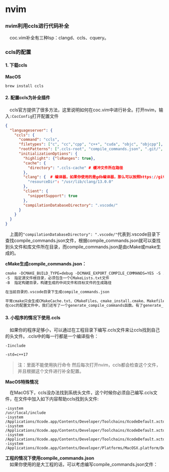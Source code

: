 # nvim

### nvim利用ccls进行代码补全
&emsp;coc.vim补全有三种lsp：clangd、ccls、cquery。

### ccls的配置
#### 1. 下载ccls
**MacOS**

``
brew install ccls
``

#### 2. 配置ccls为补全插件
&emsp;ccls官方提供了很多方法，这里说明如何在coc.vim中进行补全。打开nvim，输入`:CocConfig`打开配置文件

~~~json
{
  "languageserver": {
    "ccls": {
      "command": "ccls",
      "filetypes": ["c", "cc","cpp", "c++", "cuda", "objc", "objcpp"],
      "rootPatterns": [".ccls-root", "compile_commands.json", ".git/", ".hg/", ".vscode", ".vim/"],
      "initializationOptions": {
        "highlight": {"lsRanges": true},
        "cache": {
          "directory": ".ccls-cache" # 缓冲文件所在路径
        },
        "clang": {  # 编译器，如果你使用的是gdb编译器，那么可以按照https://github.com/neoclide/coc.nvim/wiki/Language-servers#ccobjective-c进行配置
          "resourceDir": "/usr/lib/clang/13.0.0"
        },
        "client": {
          "snippetSupport": true
        },
        "compilationDatabaseDirectory": ".vscode/"
      }
    }
  }
}
~~~
&emsp;上面的`"compilationDatabaseDirectory": ".vscode/"`代表到.vscode目录下查找compile_commands.json文件，根据compile_commands.json就可以查找到头文件和库文件所在目录，而compile_commands.json是由cMake或make生成的。

**cMake生成compile_commands.json：**
~~~markdown
cmake -DCMAKE_BUILD_TYPE=debug -DCMAKE_EXPORT_COMPILE_COMMANDS=YES -S . -B .vscode
-S  指定源文件根目录，必须包含一个CMakeLists.txt文件
-B  指定构建目录，构建生成的中间文件和目标文件的生成路径  

在当前目录的.vscode目录下生成compile_commands.json

平常cmake只会生成CMakeCache.txt、CMakeFiles、cmake_install.cmake、Makefile。上面的cmake多生成了compile_commands.json等文件。
在coc的配置文件中，我们还写了一个generate_compile_commands函数。有了generate_compile_commands函数，我们就可以通过输入:Gcmake来执行上面的cmake命令。
~~~


#### 3. 小程序的情况下使用.ccls
&emsp;如果你的程序足够小，可以通过在工程目录下编写.ccls文件来让ccls找到自己的头文件。.ccls中的每一行都是一个编译指令：

~~~markdown
-Iinclude

-std=c++17
~~~
> 注：里面不能使用执行命令
然后每次打开nvim，ccls都会检查这个文件，并且根据这个文件进行补全配置。

**MacOS特殊情况**

&emsp;在MacOS下，ccls没办法找到系统头文件，这个时候你必须自己编写.ccls文件，在文件中加入如下内容帮助ccls找到头文件:
~~~
-isystem
/usr/local/include
-isystem
/Applications/Xcode.app/Contents/Developer/Toolchains/XcodeDefault.xctoolchain/usr/include/c++/v1
-isystem
/Applications/Xcode.app/Contents/Developer/Toolchains/XcodeDefault.xctoolchain/usr/lib/clang/10.0.1/include
-isystem
/Applications/Xcode.app/Contents/Developer/Toolchains/XcodeDefault.xctoolchain/usr/include
-isystem
/Applications/Xcode.app/Contents/Developer/Platforms/MacOSX.platform/Developer/SDKs/MacOSX10.14.sdk/usr/include
~~~

**工程的情况下使用compile_commands.json**<br/>
&emsp;如果你使用的是大工程的话，可以考虑编写compile_commands.json文件：
